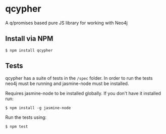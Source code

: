 # qcypher

A q/promises based pure JS library for working with Neo4j

## Install via NPM

    $ npm install qcypher

## Tests
qcypher has a suite of tests in the `/spec` folder. In order to run the tests neo4j must be running and jasmine-node must be installed.
    
Requires jasmine-node to be installed globally. If you don't have it installed run:

    $ npm install -g jasmine-node
    
Run the tests using:

    $ npm test

